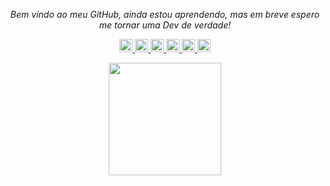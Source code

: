 <p align="center">
  <i>Bem vindo ao meu GitHub, ainda estou aprendendo, mas em breve espero me tornar uma Dev de verdade!
    
<p align="center">
  <a href= "https://github.com/Milafreire/">
    <img width="21px" alt="GitHub" src="https://image.flaticon.com/icons/png/512/37/37819.png"/>
  </a>
    <a href= "https://www.linkedin.com/in/camilabsfreire/">
    <img width="21px" alt="LinkedIn" src="https://image.flaticon.com/icons/png/512/1384/1384046.png"/>
  </a>
  <a href= "https://twitter.com/camissfreire">
    <img width="21px" alt="Twitter" src="https://image.flaticon.com/icons/png/512/733/733635.png"/>
  </a>
     <a href="https://www.twitch.tv/camilabsf">
    <img width="21px" alt="Twitch TV" src="https://image.flaticon.com/icons/png/512/2111/2111727.png"/>
  </a>
  <a href="mailto:camilabsfreire@gmail.com">
    <img width="21px" alt="E-mail" src="https://image.flaticon.com/icons/png/512/683/683155.png"/>
  </a>
  <a href="https://discord.gg/VK4k3Br">
  <img width="21px" alt="Discord" src="https://image.flaticon.com/icons/png/512/2111/2111363.png" />
</a> 
</p>
<div>
<p align="center">
  <a href="https://github.com/MilaFreire>
  <img height="180em" src="https://github-readme-stats.vercel.app/api?username=MilaFreire&show_icons=true&theme=bear&include_all_commits=true&count_private=true"/>
  <img height="180em" src="https://github-readme-stats.vercel.app/api/top-langs/?username=MilaFreire&layout=compact&langs_count=7&theme=bear"/></a>
</p>
</div>


